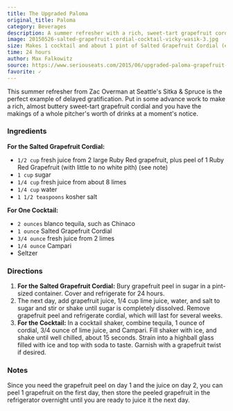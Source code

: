 ```yaml
---
title: The Upgraded Paloma
original_title: Paloma
category: Beverages
description: A summer refresher with a rich, sweet-tart grapefruit cordial. Grapefruit and lime bring acidity balanced by tequila's vegetal verve, Campari's bitterness, and a hint of salt for focus.
image: 20150526-salted-grapefruit-cordial-cocktail-vicky-wasik-3.jpg
size: Makes 1 cocktail and about 1 pint of Salted Grapefruit Cordial (enough for 16 drinks)
time: 24 hours
author: Max Falkowitz
source: https://www.seriouseats.com/2015/06/upgraded-paloma-grapefruit-cordial.html
favorite: ✓
---
```


This summer refresher from Zac Overman at Seattle's Sitka & Spruce is the perfect example of delayed gratification. Put in some advance work to make a rich, almost buttery sweet-tart grapefruit cordial and you have the makings of a whole pitcher's worth of drinks at a moment's notice.

### Ingredients

**For the Salted Grapefruit Cordial:**

* `1/2 cup` fresh juice from 2 large Ruby Red grapefruit, plus peel of 1 Ruby Red Grapefruit (with little to no white pith) (see note)
* `1 cup` sugar
* `1/4 cup` fresh juice from about 8 limes
* `1/4 cup` water
* `1 1/2 teaspoons` kosher salt

**For One Cocktail:**

* `2 ounces` blanco tequila, such as Chinaco
* `1 ounce` Salted Grapefruit Cordial
* `3/4 ounce` fresh juice from 2 limes
* `1/4 ounce` Campari
* Seltzer

### Directions

1. **For the Salted Grapefruit Cordial:** Bury grapefruit peel in sugar in a pint-sized container. Cover and refrigerate for 24 hours.
2. The next day, add grapefruit juice, 1/4 cup lime juice, water, and salt to sugar and stir or shake until sugar is completely dissolved. Remove grapefruit peel and refrigerate cordial, which will last for several weeks.
3. **For the Cocktail:** In a cocktail shaker, combine tequila, 1 ounce of cordial, 3/4 ounce of lime juice, and Campari. Fill shaker with ice, and shake until well chilled, about 15 seconds. Strain into a highball glass filled with ice and top with soda to taste. Garnish with a grapefruit twist if desired.

### Notes

Since you need the grapefruit peel on day 1 and the juice on day 2, you can peel 1 grapefruit on the first day, then store the peeled grapefruit in the refrigerator overnight until you are ready to juice it the next day.